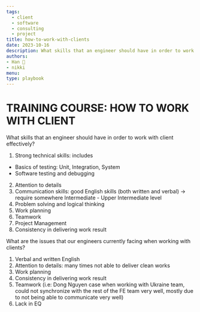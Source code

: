 ```yaml
---
tags:
  - client
  - software
  - consulting
  - project
title: how-to-work-with-clients
date: 2023-10-16
description: What skills that an engineer should have in order to work with client effectively?
authors: 
- Han 🐸
- nikki
menu:
type: playbook
---
```

# TRAINING COURSE: HOW TO WORK WITH CLIENT
What skills that an engineer should have in order to work with client effectively?

1. Strong technical skills: includes
- Basics of testing: Unit, Integration, System
- Software testing and debugging
2. Attention to details
3. Communication skills: good English skills (both written and verbal)
-> require somewhere Intermediate - Upper Intermediate level
4. Problem solving and logical thinking
5. Work planning
6. Teamwork
7. Project Management
8. Consistency in delivering work result

What are the issues that our engineers currently facing when working with clients?

1. Verbal and written English
2. Attention to details: many times not able to deliver clean works
3. Work planning
4. Consistency in delivering work result
5. Teamwork (i.e: Dong Nguyen case when working with Ukraine team, could not synchronize with the rest of the FE team very well, mostly due to not being able to communicate very well)
6. Lack in EQ
